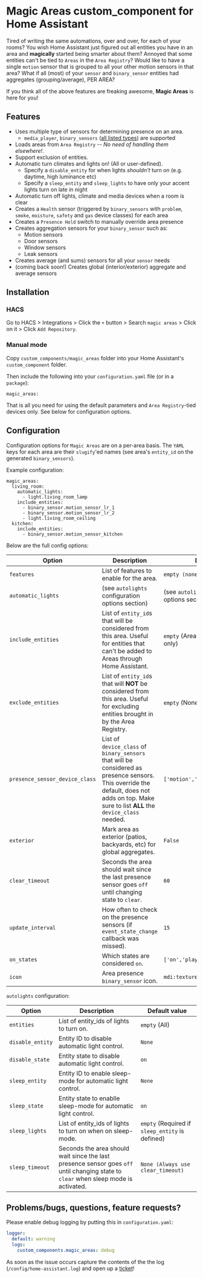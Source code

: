
# Magic Areas custom_component for Home Assistant
Tired of writing the same automations, over and over, for each of your rooms? You wish Home Assistant just figured out all entities you have in an area and **magically** started being smarter about them? Annoyed that some entities can't be tied to `Areas` in the `Area Registry`? Would like to have a single `motion` sensor that is grouped to all your other motion sensors in that area? What if all (most) of your `sensor` and `binary_sensor` entities had aggregates (grouping/average), PER AREA?

If you think all of the above features are freaking awesome, **Magic Areas** is here for you!

## Features
* Uses multiple type of sensors for determining presence on an area.
	* `media_player`,  `binary_sensors` ([all listed types](https://www.home-assistant.io/integrations/binary_sensor/)) are supported
* Loads areas from `Area Registry` -- _No need of handling them elsewhere!_.
* Support exclusion of entities.
* Automatic turn climates and lights on! (All or user-defined).
  * Specify a `disable_entity` for when lights *shouldn't* turn on (e.g. daytime, high luminance etc)
  * Specify a `sleep_entity` and `sleep_lights` to have only your accent lights turn on late in night
* Automatic turn off lights, climate and media devices when a room is clear
* Creates a `Health` sensor (triggered by `binary_sensors` with `problem`, `smoke`, `moisture`, `safety` and `gas` device classes) for each area
* Creates a `Presence Hold` switch to manually override area presence
* Creates aggregation sensors for your `binary_sensor` such as:
	* Motion sensors
	* Door sensors
	* Window sensors
	* Leak sensors
* Creates average (and sums) sensors for all your `sensor` needs
* (coming back soon!) Creates global (interior/exterior) aggregate and average sensors 

## Installation

### HACS

Go to HACS > Integrations > Click the `+` button > Search `magic areas` > Click on it > Click `Add Repository`.

### Manual mode
Copy `custom_components/magic_areas` folder into your Home Assistant's `custom_component` folder.  
  
Then include the following into your `configuration.yaml` file (or in a `package`):
```
magic_areas:
```
That is all you need for using the default parameters and `Area Registry`-tied devices only. See below for configuration options.

## Configuration

Configuration options for `Magic Areas` are on a per-area basis. The `YAML` keys for each area are their `slugify`'ed names (see area's `entity_id` on the generated `binary_sensors`).

Example configuration:
```
magic_areas:
  living_room:
    automatic_lights:
      - light.living_room_lamp
    include_entities:
      - binary_sensor.motion_sensor_lr_1
      - binary_sensor.motion_sensor_lr_2
      - light.living_room_ceiling
  kitchen:
    include_entities:
      - binary_sensor.motion_sensor_kitchen
```
Below are the full config options:

| Option         |Description                    |Default value                |
|----------------|-------------------------------|-----------------------------|
|`features`|List of features to enable for the area.            |`empty (none)`             |
|`automatic_lights`|(see `autolights` configuration options section)                     |(see `autolights` configuration options section)            |
|`include_entities`|List of `entity_id`s that will be considered from this area. Useful for entities that can't be added to Areas through Home Assistant.            |`empty` (Area registry-tied entities only)            |
|`exclude_entities`|List of `entity_id`s that will __NOT__ be considered from this area. Useful for excluding entities brought in by the Area Registry.            |`empty` (None)            |
|`presence_sensor_device_class`|List of `device_class` of `binary_sensors` that will be considered as presence sensors. This override the default, does not adds on top. Make sure to list __ALL__ the `device_class` needed.            | `['motion','occupancy','presence']`            |
|`exterior`| Mark area as exterior (patios, backyards, etc) for global aggregates.           |`False`             |
|`clear_timeout`|Seconds the area should wait since the last presence sensor goes `off` until changing state to `clear`.            |`60`             |
|`update_interval`|How often to check on the presence sensors (if `event_state_change` callback was missed).            |`15`             |
|`on_states`|Which states are considered `on`.            |`['on','playing','home','open']`             |
|`icon`|Area presence `binary_sensor` icon.            |`mdi:texture-box"`             |


`autolights` configuration:

| Option         |Description                    |Default value                |
|----------------|-------------------------------|-----------------------------|
|`entities`|List of entity_ids of lights to turn on. 					 |`empty` (All)             |
|`disable_entity`|Entity ID to disable automatic light control.				 |`None`                   |
|`disable_state`|Entity state to disable automatic light control.				 |`on`             |
|`sleep_entity`|Entity ID to enable sleep-mode for automatic light control.				 |`None`                   |
|`sleep_state`|Entity state to enablle sleep-mode for automatic light control.				 |`on`             |
|`sleep_lights`|List of entity_ids of lights to turn on when on sleep-mode.		 |`empty` (Required if `sleep_entity` is defined)             |
|`sleep_timeout`|Seconds the area should wait since the last presence sensor goes `off` until changing state to `clear` when sleep mode is activated.            |`None (Always use clear_timeout)`             |

## Problems/bugs, questions, feature requests?

Please enable debug logging by putting this in `configuration.yaml`:
```yaml
logger:
  default: warning
  logs:
    custom_components.magic_areas: debug
```
As soon as the issue occurs capture the contents of the the log (`/config/home-assistant.log`) and open up a [ticket](https://github.com/jseidl/hass-magic_areas/issues)!